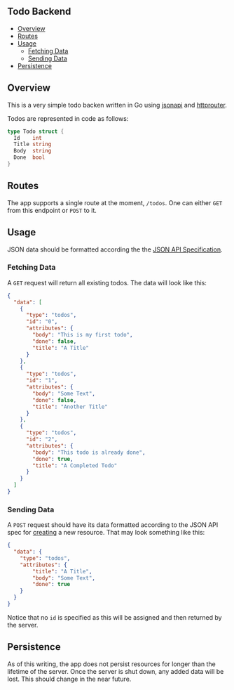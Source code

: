 Todo Backend
----

- [Overview](#overview)
- [Routes](#routes)
- [Usage](#usage)
  - [Fetching Data](#fetching-data)
  - [Sending Data](#sending-data)
- [Persistence](#persistence)

## Overview

This is a very simple todo backen written in Go using [jsonapi][jsonapi] and
[httprouter][httprouter].

Todos are represented in code as follows:

```go
type Todo struct {                                                                 
  Id    int
  Title string
  Body  string
  Done  bool
}
```

## Routes
The app supports a single route at the moment, `/todos`. One can either `GET`
from this endpoint or `POST` to it.

## Usage
JSON data should be formatted according the the [JSON API Specification][jsonspec].

### Fetching Data
A `GET` request will return all existing todos. The data will look like this:

```json
{
  "data": [
    {
      "type": "todos",
      "id": "0",
      "attributes": {
        "body": "This is my first todo",
        "done": false,
        "title": "A Title"
      }
    },
    {
      "type": "todos",
      "id": "1",
      "attributes": {
        "body": "Some Text",
        "done": false,
        "title": "Another Title"
      }
    },
    {
      "type": "todos",
      "id": "2",
      "attributes": {
        "body": "This todo is already done",
        "done": true,
        "title": "A Completed Todo"
      }
    }
  ]
}
```

### Sending Data
A `POST` request should have its data formatted according to the JSON API spec
for [creating][jsoncreation] a new resource. That may look something like this:

```json
{
  "data": {
    "type": "todos",
    "attributes": {
        "title": "A Title",
        "body": "Some Text",
        "done": true
    }
  }
}
```

Notice that no `id` is specified as this will be assigned and then returned by
the server.

## Persistence
As of this writing, the app does not persist resources for longer than the
lifetime of the server. Once the server is shut down, any added data will be
lost. This should change in the near future.

[jsonapi]: https://github.com/shwoodard/jsonapi
[httprouter]: https://github.com/julienschmidt/httprouter
[jsonspec]: http://jsonapi.org/
[jsoncreation]: http://jsonapi.org/format/#crud-creating
